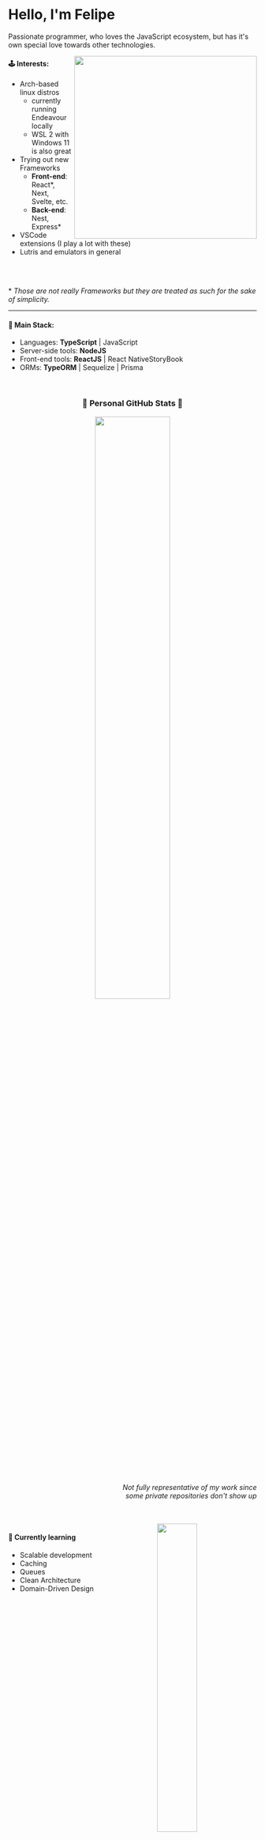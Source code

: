 # Hello, I'm Felipe

Passionate programmer, who loves the JavaScript ecosystem, but has it's own special love towards other technologies.

<img align=right height="370px" src="https://static.zerochan.net/Miyazono.Kaori.full.1794838.jpg" />

#### 🕹️ Interests:

- Arch-based linux distros
  - currently running Endeavour locally
  - WSL 2 with Windows 11 is also great
- Trying out new Frameworks
  - **Front-end**: React*, Next, Svelte, etc.
  - **Back-end**: Nest, Express*
- VSCode extensions (I play a lot with these)
- Lutris and emulators in general

<br />
<br />

\* *Those are not really Frameworks but they are treated as such for the sake of simplicity.*

---
#### 🧶 Main Stack:

- Languages: **TypeScript** | JavaScript
- Server-side tools: **NodeJS**
- Front-end tools: **ReactJS** | React NativeStoryBook
- ORMs: **TypeORM** | Sequelize | Prisma

<br/>

<h3 align="center">🌟 Personal GitHub Stats 🌟</h3>
<p align="center">
  <img width="55%" src="https://github-readme-stats.vercel.app/api?username=FelipeSSDev&show_icons=true&theme=radical" />
</p>

<p align=right>
  <i>
    Not fully representative of my work since <br/>
    some private repositories don't show up
  </i>
</p>

<br/>
<br/>

<img align=right width="40%" src="https://github-readme-stats.vercel.app/api/top-langs/?username=FelipeSSDev&show_icons=true&theme=radical&exclude_repo=TextRPG-C" />

#### 📖 Currently learning

- Scalable development
- Caching
- Queues
- Clean Architecture
- Domain-Driven Design
